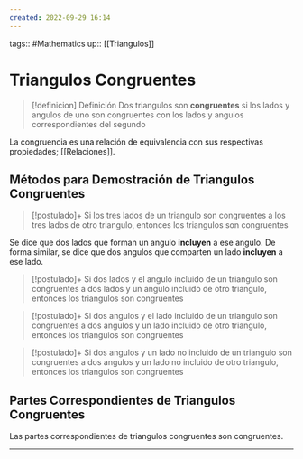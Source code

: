 ```yaml
---
created: 2022-09-29 16:14
---
```

tags:: #Mathematics 
up:: [[Triangulos]]
# Triangulos Congruentes
> [!definicion] Definición
> Dos triangulos son **congruentes** si los lados y angulos de uno son congruentes con los lados y angulos correspondientes del segundo

La congruencia es una relación de equivalencia con sus respectivas propiedades; [[Relaciones]].

## Métodos para Demostración de Triangulos Congruentes
> [!postulado]+
> Si los tres lados de un triangulo son congruentes a los tres lados de otro triangulo, entonces los triangulos son congruentes

Se dice que dos lados que forman un angulo **incluyen** a ese angulo. De forma similar, se dice que dos angulos que comparten un lado **incluyen** a ese lado.

> [!postulado]+
> Si dos lados y el angulo incluido de un triangulo son congruentes a dos lados y un angulo incluido de otro triangulo, entonces los triangulos son congruentes

> [!postulado]+
> Si dos angulos y el lado incluido de un triangulo son congruentes a dos angulos y un lado incluido de otro triangulo, entonces los triangulos son congruentes

> [!postulado]+
> Si dos angulos y un lado no incluido de un triangulo son congruentes a dos angulos y un lado no incluido de otro triangulo, entonces los triangulos son congruentes

## Partes Correspondientes de Triangulos Congruentes
Las partes correspondientes de triangulos congruentes son congruentes.
___
